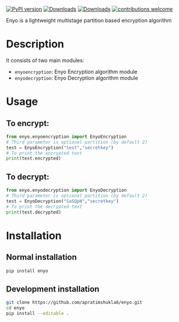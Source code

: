 [![PyPI version](https://badge.fury.io/py/enyo.svg)](https://pypi.org/project/enyo/) [![Downloads](https://pepy.tech/badge/enyo)](https://pepy.tech/project/enyo) [![Downloads](https://pepy.tech/badge/enyo/week)](https://pepy.tech/project/enyo/week) [![contributions welcome](https://img.shields.io/badge/contributions-welcome-brightgreen.svg?style=flat)](https://github.com/apratimshukla6/enyo/issues)

Enyo is a lightweight multistage partition based encryption algorithm

# Description
    
It consists of two main modules:

- `enyoencryption`: Enyo Encryption algorithm module
- `enyodecryption`: Enyo Decryption algorithm module

# Usage
    
## To encrypt:
```python
from enyo.enyoencryption import EnyoEncryption
# Third parameter is optional partition (by default 2)
test = EnyoEncryption("test","secretkey")
# To print the encrypted text
print(test.encrypted)
```

## To decrypt:
```python
from enyo.enyodecryption import EnyoDecryption
# Third parameter is optional partition (by default 2)
test = EnyoDecryption("SaSQpN","secretkey")
# To print the decrypted text
print(test.decrypted)
```

# Installation
 
## Normal installation

```bash
pip install enyo
```

## Development installation

```bash
git clone https://github.com/apratimshukla6/enyo.git
cd enyo
pip install --editable .
```
